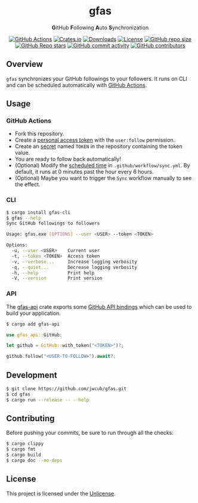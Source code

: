 <div align="center">

# gfas

**G**itHub **F**ollowing **A**uto **S**ynchronization

[![GitHub Actions](https://img.shields.io/github/actions/workflow/status/jwcub/gfas/build.yml?style=flat-square)](https://github.com/jwcub/gfas/actions)
[![Crates.io](https://img.shields.io/crates/v/gfas-cli?style=flat-square)](https://crates.io/crates/gfas-cli)
[![Downloads](https://img.shields.io/crates/d/gfas-cli?style=flat-square)](https://crates.io/crates/gfas-cli)
[![License](https://img.shields.io/github/license/jwcub/gfas?style=flat-square)](https://github.com/jwcub/gfas/blob/main/LICENSE)
[![GitHub repo size](https://img.shields.io/github/repo-size/jwcub/gfas?style=flat-square)](https://github.com/jwcub/gfas)
[![GitHub Repo stars](https://img.shields.io/github/stars/jwcub/gfas?style=flat-square&color=yellow)](https://github.com/jwcub/gfas/stargazers)
[![GitHub commit activity](https://img.shields.io/github/commit-activity/y/jwcub/gfas?style=flat-square)](https://github.com/jwcub/gfas/commits/main/)
[![GitHub contributors](https://img.shields.io/github/contributors/jwcub/gfas?style=flat-square)](https://github.com/jwcub/gfas/graphs/contributors)

</div>

## Overview

`gfas` synchronizes your GitHub followings to your followers. It runs on CLI and can be
scheduled automatically with [GitHub Actions](https://docs.github.com/actions).

## Usage

### GitHub Actions

- Fork this repository.
- Create a [personal access token](https://docs.github.com/authentication/keeping-your-account-and-data-secure/managing-your-personal-access-tokens) with the `user:follow` permission.
- Create an [secret](https://docs.github.com/actions/security-for-github-actions/security-guides/using-secrets-in-github-actions) named `TOKEN` in the repository containing the token value.
- You are ready to follow back automatically!
- (Optional) Modify the [scheduled time](https://docs.github.com/actions/writing-workflows/choosing-when-your-workflow-runs/events-that-trigger-workflows#schedule) in `.github/workflow/sync.yml`. By default, it runs at 0 minutes past the hour every 6 hours.
- (Optional) Maybe you want to trigger the `Sync` workflow manually to see the effect.

### CLI

```sh
$ cargo install gfas-cli
$ gfas --help
Sync GitHub followings to followers

Usage: gfas.exe [OPTIONS] --user <USER> --token <TOKEN>

Options:
  -u, --user <USER>    Current user
  -t, --token <TOKEN>  Access token
  -v, --verbose...     Increase logging verbosity
  -q, --quiet...       Decrease logging verbosity
  -h, --help           Print help
  -V, --version        Print version
```

### API

The [gfas-api](https://crates.io/crates/gfas-api) crate exports some [GitHub API bindings](https://docs.rs/gfas-api) which can be used to build your application.

```sh
$ cargo add gfas-api
```

```rust
use gfas_api::GitHub;

let github = GitHub::with_token("<TOKEN>")?;

github.follow("<USER-TO-FOLLOW>").await?;
```

## Development

```sh
$ git clone https://github.com/jwcub/gfas.git
$ cd gfas
$ cargo run --release -- --help
```

## Contributing

Before pushing your commits, be sure to run through all the checks:

```sh
$ cargo clippy
$ cargo fmt
$ cargo build
$ cargo doc --no-deps
```

## License

This project is licensed under the [Unlicense](https://github.com/jwcub/gfas/blob/main/LICENSE).
